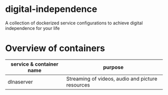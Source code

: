 # digital-independence
A collection of dockerized service configurations to achieve digital independence for your life

# Overview of containers
| service & container name | purpose                                            |
|--------------------------|----------------------------------------------------|
| dlnaserver               | Streaming of videos, audio and picture resources   |
